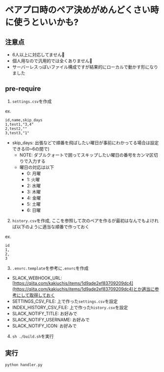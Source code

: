 # ペアプロ時のペア決めがめんどくさい時に使うといいかも?

## 注意点
- 6人以上に対応してません:pray:
- 個人用なので汎用的では全くありません:pray:
- サーバーレスっぽいファイル構成ですが結果的にローカルで動かす形になりました

## pre-require
1. `settings.csv`を作成

ex.
```csv
id,name,skip_days
1,test1,"3,4"
2,test2,""
3,test3,"1"
```

- skip_days: 出張などで順番を飛ばしたい曜日が事前にわかってる場合は設定できる(0~6の間で)
  - NOTE: ダブルクォートで囲ってスキップしたい曜日の番号をカンマ区切りで入力する
  - 曜日の対応は以下
    - 0: 月曜
    - 1: 火曜
    - 2: 水曜
    - 3: 木曜
    - 4: 金曜
    - 5: 土曜
    - 6: 日曜

2. `history.csv`を作成, ここを参照して次のペアを作るが最初はなんでもよければ以下のように適当な順番で作っておく

ex.
```csv
id
1,
2,
3
```

3. `.envrc.template`を参考に`.envrc`を作成
  - SLACK_WEBHOOK_URL: [https://qiita.com/kakiuchis/items/1d9ade2ef83709209dc4](https://qiita.com/kakiuchis/items/1d9ade2ef83709209dc4)とか適当に参考にして取得しておく
  - SETTINGS_CSV_FILE: 上で作った`settings.csv`を設定
  - INDEX_HISTORY_CSV_FILE: 上で作った`history.csv`を設定
  - SLACK_NOTIFY_TITLE: お好みで
  - SLACK_NOTIFY_USERNAME: お好みで
  - SLACK_NOTIFY_ICON: お好みで

4. `sh ./build.sh`を実行

## 実行
`python handler.py`
